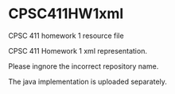 # CPSC411HW1xml
CPSC 411 homework 1 resource file

CPSC 411 Homework 1 xml representation.  

Please ingnore the incorrect repository name.

The java implementation is uploaded separately.
